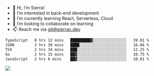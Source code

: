 - 👋 Hi, I’m Sierra!
- 👀 I’m interested in back-end development
- 🌱 I’m currently learning React, Serverless, Cloud
- 💞️ I’m looking to collaborate on learning
- 📫 Reach me via git@sierrac.dev

<!--START_SECTION:waka-->

```txt
TypeScript   8 hrs 12 mins   █████████▓░░░░░░░░░░░░░░░   39.01 %
JSON         3 hrs 30 mins   ████░░░░░░░░░░░░░░░░░░░░░   16.66 %
TSX          2 hrs 34 mins   ███░░░░░░░░░░░░░░░░░░░░░░   12.25 %
Go           2 hrs 15 mins   ██▓░░░░░░░░░░░░░░░░░░░░░░   10.75 %
JavaScript   2 hrs 6 mins    ██▓░░░░░░░░░░░░░░░░░░░░░░   10.01 %
```

<!--END_SECTION:waka-->


![](https://hit.yhype.me/github/profile?user_id=7351311)
